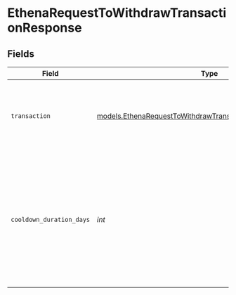 # EthenaRequestToWithdrawTransactionResponse


## Fields

| Field                                                                                                                                   | Type                                                                                                                                    | Required                                                                                                                                | Description                                                                                                                             |
| --------------------------------------------------------------------------------------------------------------------------------------- | --------------------------------------------------------------------------------------------------------------------------------------- | --------------------------------------------------------------------------------------------------------------------------------------- | --------------------------------------------------------------------------------------------------------------------------------------- |
| `transaction`                                                                                                                           | [models.EthenaRequestToWithdrawTransactionResponseTransaction](../models/ethenarequesttowithdrawtransactionresponsetransaction.md)      | :heavy_check_mark:                                                                                                                      | The unsigned transaction data. User must sign and broadcast to network.                                                                 |
| `cooldown_duration_days`                                                                                                                | *int*                                                                                                                                   | :heavy_check_mark:                                                                                                                      | The duration of days that must pass before a position can be withdrawn from the Ethena vault after a request to withdraw has been made. |